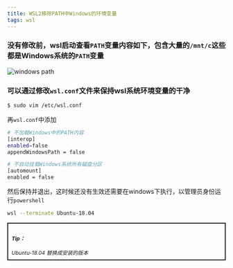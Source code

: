 ```yaml
---
title: WSL2移除PATH中Windows的环境变量
tags: wsl
---
```


<!--more-->

### 没有修改前，wsl启动查看`PATH`变量内容如下，包含大量的`/mnt/c`这些都是Windows系统的`PATH`变量

![windows path](https://github.com/Zhb-Wave/Zhb-Wave.github.io/tree/master/assets/images/windows_path.png)

### 可以通过修改`wsl.conf`文件来保持wsl系统环境变量的干净

```bash
$ sudo vim /etc/wsl.conf
```

再`wsl.conf`中添加

```bash
# 不加载Windows中的PATH内容
[interop]
enabled=false
appendWindowsPath = false

# 不自动挂载Windows系统所有磁盘分区
[automount]
enabled = false
```

然后保持并退出，这时候还没有生效还需要在windows下执行，以管理员身份运行`powershell`

```bash
wsl --terminate Ubuntu-18.04
```

<div style="border:2px solid; font-size:12px; padding:8px; margin-top: auto;">
<i>
    <h4><i>Tip：</i></h4>
    Ubuntu-18.04 替换成安装的版本
</i>
</div>